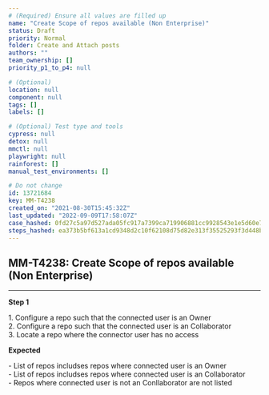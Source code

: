 ```yaml
---
# (Required) Ensure all values are filled up
name: "Create Scope of repos available (Non Enterprise)"
status: Draft
priority: Normal
folder: Create and Attach posts
authors: ""
team_ownership: []
priority_p1_to_p4: null

# (Optional)
location: null
component: null
tags: []
labels: []

# (Optional) Test type and tools
cypress: null
detox: null
mmctl: null
playwright: null
rainforest: []
manual_test_environments: []

# Do not change
id: 13721684
key: MM-T4238
created_on: "2021-08-30T15:45:32Z"
last_updated: "2022-09-09T17:58:07Z"
case_hashed: 0fd27c5a97d527ada05fc917a7399ca719906881cc9928543e1e5d60e7009070b99b7fcf6a62ed33b02cee95ed227dda
steps_hashed: ea373b5bf613a1cd9348d2c10f62108d75d82e313f35525293f3d448bd23adfdbac3f552185cb5f51469db2ac0ff7a9e
---
```


<!-- (Auto-generated) Based on frontmatter's "key" and "name" -->

## MM-T4238: Create Scope of repos available (Non Enterprise)

---

**Step 1**

1\. Configure a repo such that the connected user is an Owner\
2\. Configure a repo such that the connected user is an Collaborator\
3\. Locate a repo where the connector user has no access

**Expected**

\- List of repos includses repos where connected user is an Owner\
\- List of repos includses repos where connected user is an Collaborator\
\- Repos where connected user is not an Conllaborator are not listed
